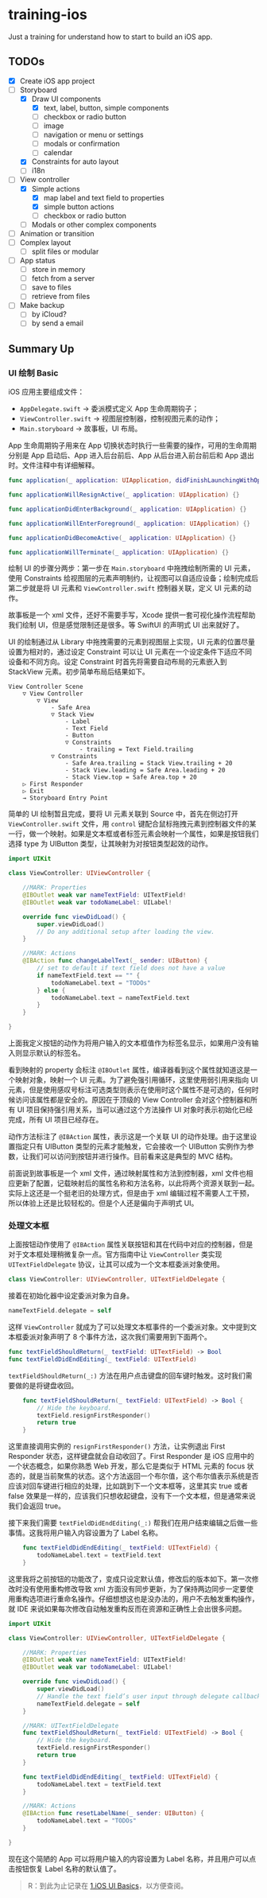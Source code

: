 # training-ios

Just a training for understand how to start to build an iOS app.

## TODOs

- [x] Create iOS app project
- [ ] Storyboard
  - [x] Draw UI components
    - [x] text, label, button, simple components
    - [ ] checkbox or radio button
    - [ ] image
    - [ ] navigation or menu or settings
    - [ ] modals or confirmation
    - [ ] calendar
  - [x] Constraints for auto layout
  - [ ] i18n
- [ ] View controller
  - [x] Simple actions
    - [x] map label and text field to properties
    - [x] simple button actions
    - [ ] checkbox or radio button
  - [ ] Modals or other complex components
- [ ] Animation or transition
- [ ] Complex layout
  - [ ] split files or modular
- [ ] App status
  - [ ] store in memory
  - [ ] fetch from a server
  - [ ] save to files
  - [ ] retrieve from files
- [ ] Make backup
  - [ ] by iCloud?
  - [ ] by send a email

## Summary Up

### UI 绘制 Basic

iOS 应用主要组成文件：

- `AppDelegate.swift` -> 委派模式定义 App 生命周期钩子；
- `ViewController.swift` -> 视图层控制器，控制视图元素的动作；
- `Main.storyboard` -> 故事板，UI 布局。

App 生命周期钩子用来在 App 切换状态时执行一些需要的操作，可用的生命周期分别是 App 启动后、App 进入后台前后、App 从后台进入前台前后和 App 退出时。文件注释中有详细解释。

```swift
func application(_ application: UIApplication, didFinishLaunchingWithOptions launchOptions: [UIApplication.LaunchOptionsKey: Any]?) -> Bool {}

func applicationWillResignActive(_ application: UIApplication) {}

func applicationDidEnterBackground(_ application: UIApplication) {}

func applicationWillEnterForeground(_ application: UIApplication) {}

func applicationDidBecomeActive(_ application: UIApplication) {}

func applicationWillTerminate(_ application: UIApplication) {}
```

绘制 UI 的步骤分两步：第一步在 `Main.storyboard` 中拖拽绘制所需的 UI 元素，使用 Constraints 给视图层的元素声明制约，让视图可以自适应设备；绘制完成后第二步就是将 UI 元素和 `ViewController.swift` 控制器关联，定义 UI 元素的动作。

故事板是一个 xml 文件，还好不需要手写，Xcode 提供一套可视化操作流程帮助我们绘制 UI，但是感觉限制还是很多。等 SwiftUI 的声明式 UI 出来就好了。

UI 的绘制通过从 Library 中拖拽需要的元素到视图层上实现，UI 元素的位置尽量设置为相对的，通过设定 Constraint 可以让 UI 元素在一个设定条件下适应不同设备和不同方向。设定 Constraint 时首先将需要自动布局的元素嵌入到 StackView 元素。初步简单布局后结果如下。

```text
View Controller Scene
    ▽ View Controller
        ▽ View
            - Safe Area
            ▽ Stack View
                - Label
                - Text Field
                - Button
                ▽ Constraints
                    - trailing = Text Field.trailing
            ▽ Constraints
                - Safe Area.trailing = Stack View.trailing + 20
                - Stack View.leading = Safe Area.leading + 20
                - Stack View.top = Safe Area.top + 20
    ▷ First Responder
    ▷ Exit
    → Storyboard Entry Point
```

简单的 UI 绘制暂且完成，要将 UI 元素关联到 Source 中，首先在侧边打开 `ViewController.swift` 文件，用 `control` 键配合鼠标拖拽元素到控制器文件的某一行，做一个映射。如果是文本框或者标签元素会映射一个属性，如果是按钮我们选择 type 为 UIButton 类型，让其映射为对按钮类型起效的动作。

```swift
import UIKit

class ViewController: UIViewController {

    //MARK: Properties
    @IBOutlet weak var nameTextField: UITextField!
    @IBOutlet weak var todoNameLabel: UILabel!

    override func viewDidLoad() {
        super.viewDidLoad()
        // Do any additional setup after loading the view.
    }

    //MARK: Actions
    @IBAction func changeLabelText(_ sender: UIButton) {
        // set to default if text field does not have a value
        if nameTextField.text == "" {
            todoNameLabel.text = "TODOs"
        } else {
            todoNameLabel.text = nameTextField.text
        }
    }

}
```

上面我定义按钮的动作为将用户输入的文本框值作为标签名显示，如果用户没有输入则显示默认的标签名。

看到映射的 property 会标注 `@IBOutlet` 属性，编译器看到这个属性就知道这是一个映射对象，映射一个 UI 元素。为了避免强引用循环，这里使用弱引用来指向 UI 元素，但是使用感叹号标注可选类型则表示在使用时这个属性不是可选的，任何时候访问该属性都是安全的。原因在于顶级的 View Controller 会对这个控制器和所有 UI 项目保持强引用关系，当可以通过这个方法操作 UI 对象时表示初始化已经完成，所有 UI 项目已经存在。

动作方法标注了 `@IBAction` 属性，表示这是一个关联 UI 的动作处理。由于这里设置指定只有 UIButton 类型的元素才能触发，它会接收一个 UIButton 实例作为参数，让我们可以访问到按钮并进行操作。目前看来这是典型的 MVC 结构。

前面说到故事板是一个 xml 文件，通过映射属性和方法到控制器，xml 文件也相应更新了配置，记载映射后的属性名称和方法名称，以此将两个资源关联到一起。实际上这还是一个挺老旧的处理方式，但是由于 xml 编辑过程不需要人工干预，所以体验上还是比较轻松的。但是个人还是偏向于声明式 UI。

### 处理文本框

上面按钮动作使用了 `@IBAction` 属性关联按钮和其在代码中对应的控制器，但是对于文本框处理稍微复杂一点。官方指南中让 `ViewController` 类实现 `UITextFieldDelegate` 协议，让其可以成为一个文本框委派对象使用。

```swift
class ViewController: UIViewController, UITextFieldDelegate {
```

接着在初始化器中设定委派对象为自身。

```swift
nameTextField.delegate = self
```

这样 `ViewController` 就成为了可以处理文本框事件的一个委派对象。文中提到文本框委派对象声明了 8 个事件方法，这次我们需要用到下面两个。

```swift
func textFieldShouldReturn(_ textField: UITextField) -> Bool
func textFieldDidEndEditing(_ textField: UITextField)
```

`textFieldShouldReturn(_:)` 方法在用户点击键盘的回车键时触发。这时我们需要做的是将键盘收回。

```swift
    func textFieldShouldReturn(_ textField: UITextField) -> Bool {
        // Hide the keyboard.
        textField.resignFirstResponder()
        return true
    }
```

这里直接调用实例的 `resignFirstResponder()` 方法，让实例退出 First Responder 状态，这样键盘就会自动收回了。First Responder 是 iOS 应用中的一个状态概念，如果你熟悉 Web 开发，那么它是类似于 HTML 元素的 focus 状态的，就是当前聚焦的状态。这个方法返回一个布尔值，这个布尔值表示系统是否应该对回车键进行相应的处理，比如跳到下一个文本框等，这里其实 true 或者 false 效果是一样的，应该我们只想收起键盘，没有下一个文本框，但是通常来说我们会返回 true。

接下来我们需要 `textFieldDidEndEditing(_:)` 帮我们在用户结束编辑之后做一些事情。这我将用户输入内容设置为了 Label 名称。

```swift
    func textFieldDidEndEditing(_ textField: UITextField) {
        todoNameLabel.text = textField.text
    }
```

这里我将之前按钮的功能改了，变成只设定默认值，修改后的版本如下。第一次修改时没有使用重构修改导致 xml 方面没有同步更新，为了保持两边同步一定要使用重构选项进行重命名操作。仔细想想这也是没办法的，用户不去触发重构操作，就 IDE 来说如果每次修改自动触发重构反而在资源和正确性上会出很多问题。

```swift
import UIKit

class ViewController: UIViewController, UITextFieldDelegate {

    //MARK: Properties
    @IBOutlet weak var nameTextField: UITextField!
    @IBOutlet weak var todoNameLabel: UILabel!

    override func viewDidLoad() {
        super.viewDidLoad()
        // Handle the text field’s user input through delegate callbacks.
        nameTextField.delegate = self
    }

    //MARK: UITextFieldDelegate
    func textFieldShouldReturn(_ textField: UITextField) -> Bool {
        // Hide the keyboard.
        textField.resignFirstResponder()
        return true
    }

    func textFieldDidEndEditing(_ textField: UITextField) {
        todoNameLabel.text = textField.text
    }

    //MARK: Actions
    @IBAction func resetLabelName(_ sender: UIButton) {
        todoNameLabel.text = "TODOs"
    }

}
```

现在这个简陋的 App 可以将用户输入的内容设置为 Label 名称，并且用户可以点击按钮恢复 Label 名称的默认值了。

> R：到此为止记录在 [1.iOS UI Basics](https://github.com/zfanli/notes/tree/master/ios/started/1.UIBasics.md)，以方便查阅。
